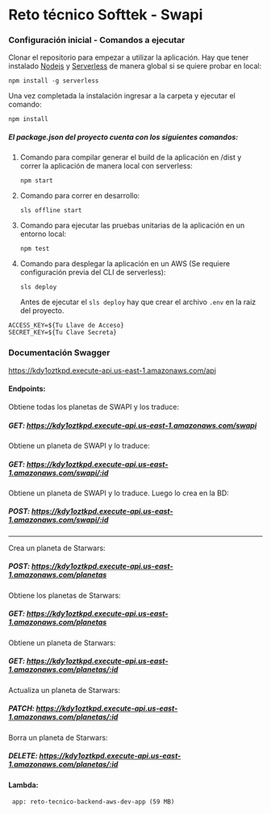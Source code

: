 # Reto técnico Softtek - Swapi

### Configuración inicial - Comandos a ejecutar

Clonar el repositorio para empezar a utilizar la aplicación. Hay que tener instalado [Nodejs](https://nodejs.org/en) y [Serverless](https://www.npmjs.com/package/serverless) de manera global si se quiere probar en local:

```
npm install -g serverless
```

Una vez completada la instalación ingresar a la carpeta y ejecutar el comando:

```
npm install
```

##### El package.json del proyecto cuenta con los siguientes comandos:

1. Comando para compilar generar el build de la aplicación en /dist y correr la aplicación de manera local con serverless:
   ```
   npm start
   ```
2. Comando para correr en desarrollo:
   ```
   sls offline start
   ```
3. Comando para ejecutar las pruebas unitarias de la aplicación en un entorno local:
   ```
   npm test
   ```
4. Comando para desplegar la aplicación en un AWS (Se requiere configuración previa del CLI de serverless):
   ```
   sls deploy
   ```
   Antes de ejecutar el `sls deploy` hay que crear el archivo `.env` en la raiz del proyecto.

```
ACCESS_KEY=${Tu Llave de Acceso}
SECRET_KEY=${Tu Clave Secreta}
```

### Documentación Swagger

https://kdy1oztkpd.execute-api.us-east-1.amazonaws.com/api


#### Endpoints:

Obtiene todas los planetas de SWAPI y los traduce:

##### GET: https://kdy1oztkpd.execute-api.us-east-1.amazonaws.com/swapi

Obtiene un planeta de SWAPI y lo traduce:

##### GET: https://kdy1oztkpd.execute-api.us-east-1.amazonaws.com/swapi/:id

Obtiene un planeta de SWAPI y lo traduce. Luego lo crea en la BD:

##### POST: https://kdy1oztkpd.execute-api.us-east-1.amazonaws.com/swapi/:id

---

Crea un planeta de Starwars:

##### POST: https://kdy1oztkpd.execute-api.us-east-1.amazonaws.com/planetas

Obtiene los planetas de Starwars:

##### GET: https://kdy1oztkpd.execute-api.us-east-1.amazonaws.com/planetas

Obtiene un planeta de Starwars:

##### GET: https://kdy1oztkpd.execute-api.us-east-1.amazonaws.com/planetas/:id

Actualiza un planeta de Starwars:

##### PATCH: https://kdy1oztkpd.execute-api.us-east-1.amazonaws.com/planetas/:id

Borra un planeta de Starwars:

##### DELETE: https://kdy1oztkpd.execute-api.us-east-1.amazonaws.com/planetas/:id

#### Lambda:

     app: reto-tecnico-backend-aws-dev-app (59 MB)
